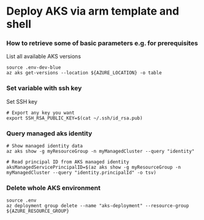 # Deploy AKS via arm template and shell

### How to retrieve some of basic parameters e.g. for prerequisites
List all available AKS versions
```
source .env-dev-blue
az aks get-versions --location ${AZURE_LOCATION} -o table
```

### Set variable with ssh key
Set SSH key
```
# Export any key you want
export SSH_RSA_PUBLIC_KEY=$(cat ~/.ssh/id_rsa.pub)
```


### Query managed aks identity
```
# Show managed identity data
az aks show -g myResourceGroup -n myManagedCluster --query "identity"

# Read principal ID from AKS managed identity
aksManagedServicePrincipalID=$(az aks show -g myResourceGroup -n myManagedCluster --query "identity.principalId" -o tsv)

```
### Delete whole AKS environment
```
source .env
az deployment group delete --name "aks-deployment" --resource-group ${AZURE_RESOURCE_GROUP}
```